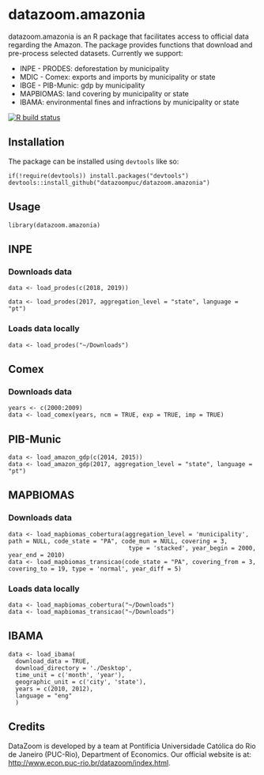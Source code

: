 # datazoom.amazonia

datazoom.amazonia is an R package that facilitates access to official data regarding the Amazon. The package provides functions that download and pre-process selected datasets. Currently we support:
* INPE - PRODES: deforestation by municipality
* MDIC - Comex: exports and imports by municipality or state
* IBGE - PIB-Munic: gdp by municipality
* MAPBIOMAS: land covering by municipality or state
* IBAMA: environmental fines and infractions by municipality or state

<!-- badges: start -->
[![R build status](https://github.com/datazoompuc/datazoom.amazonia/workflows/R-CMD-check/badge.svg)](https://github.com/datazoompuc/datazoom.amazonia/actions)
<!-- badges: end -->

## Installation
The package can be installed using `devtools` like so:

```
if(!require(devtools)) install.packages("devtools")
devtools::install_github("datazoompuc/datazoom.amazonia")
```

## Usage

```
library(datazoom.amazonia)

```
## INPE

### Downloads data

```
data <- load_prodes(c(2018, 2019))

data <- load_prodes(2017, aggregation_level = "state", language = "pt")
```

### Loads data locally
```
data <- load_prodes("~/Downloads")
```
## Comex

### Downloads data
```
years <- c(2000:2009)
data <- load_comex(years, ncm = TRUE, exp = TRUE, imp = TRUE)
```

## PIB-Munic
```
data <- load_amazon_gdp(c(2014, 2015))
data <- load_amazon_gdp(2017, aggregation_level = "state", language = "pt")
```

## MAPBIOMAS

### Downloads data
```
data <- load_mapbiomas_cobertura(aggregation_level = 'municipality', path = NULL, code_state = "PA", code_mun = NULL, covering = 3,
                                  type = 'stacked', year_begin = 2000, year_end = 2010)
data <- load_mapbiomas_transicao(code_state = "PA", covering_from = 3, covering_to = 19, type = 'normal', year_diff = 5)
```

### Loads data locally
```
data <- load_mapbiomas_cobertura("~/Downloads")
data <- load_mapbiomas_transicao("~/Downloads")
```

## IBAMA
```
data <- load_ibama(
  download_data = TRUE, 
  download_directory = './Desktop',
  time_unit = c('month', 'year'),
  geographic_unit = c('city', 'state'),
  years = c(2010, 2012),
  language = "eng"
  )
```

## Credits
DataZoom is developed by a team at Pontifícia Universidade Católica do Rio de Janeiro (PUC-Rio), Department of Economics. Our official website is at: http://www.econ.puc-rio.br/datazoom/index.html.

